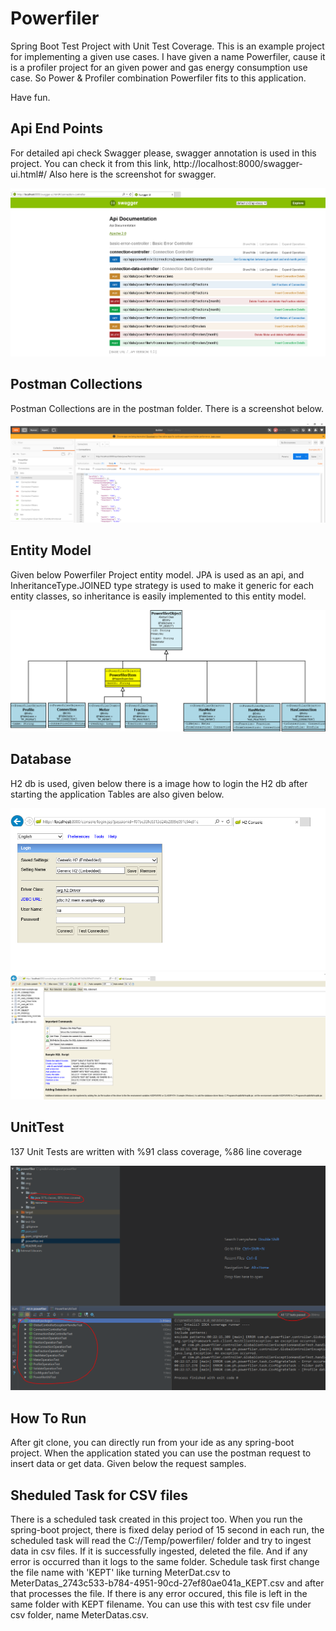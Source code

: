 # Powerfiler
Spring Boot Test Project with Unit Test Coverage.
This is an example project for implementing a given use cases.
I have given a name Powerfiler, cause it is a profiler project for 
an given power and gas energy consumption use case. So Power & Profiler
combination Powerfiler fits to this application.

Have fun.

## Api End Points
For detailed api check Swagger please, swagger annotation is used in this project.
You can check it from this link, http://localhost:8000/swagger-ui.html#/
Also here is the screenshot for swagger.

![Swagger](img/api.PNG?raw=true "Swagger")



## Postman Collections 
Postman Collections are in the postman folder. There is a screenshot below.


![Postman Request Samples](img/powerfiler_postman.PNG?raw=true "Postman Request Samples")


## Entity Model
Given below Powerfiler Project entity model. JPA is used as an api, and InheritanceType.JOINED type
strategy is used to make it generic for each entity classes, so inheritance is easily implemented to this
entity model.

![Entity Model](img/powerfiler_entity_model.PNG?raw=true "Entity Model")

## Database
H2 db is used, given below there is a image how to login the H2 db after starting the application
Tables are also given below.

![H2 Console for Powerfiler](img/h2_console.PNG?raw=true "H2 Console for Powerfiler")
![Dtabase Tables](img/db_tables.PNG?raw=true "Dtabase Tables")



## UnitTest
137 Unit Tests are written with %91 class coverage, %86 line coverage

![Unit Test Coverage](img/test-coverage.PNG?raw=true "Unit Test Coverage")

## How To Run
After git clone, you can directly run from your ide as any spring-boot project. When the application stated
you can use the postman request to insert data or get data.
Given below the request samples.


## Sheduled Task for CSV files
There is a scheduled task created in this project too. When you run the spring-boot project, there is fixed delay period of 15 second 
in each run, the scheduled task will read the  C://Temp/powerfiler/  folder and try to ingest data in csv files.
If it is successfully ingested, deleted the file. And if any error is occurred than it logs to the same folder.
Schedule task first change the file name with 'KEPT' like turning MeterDat.csv to MeterDatas_2743c533-b784-4951-90cd-27ef80ae041a_KEPT.csv
and after that processes the file. If there is any error occured, this file is left in the same folder with KEPT filename.
You can use this with test csv file under csv folder, name MeterDatas.csv.  






